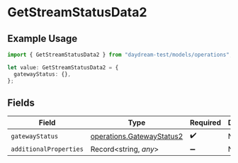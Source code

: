 # GetStreamStatusData2

## Example Usage

```typescript
import { GetStreamStatusData2 } from "daydream-test/models/operations";

let value: GetStreamStatusData2 = {
  gatewayStatus: {},
};
```

## Fields

| Field                                                                  | Type                                                                   | Required                                                               | Description                                                            |
| ---------------------------------------------------------------------- | ---------------------------------------------------------------------- | ---------------------------------------------------------------------- | ---------------------------------------------------------------------- |
| `gatewayStatus`                                                        | [operations.GatewayStatus2](../../models/operations/gatewaystatus2.md) | :heavy_check_mark:                                                     | N/A                                                                    |
| `additionalProperties`                                                 | Record<string, *any*>                                                  | :heavy_minus_sign:                                                     | N/A                                                                    |